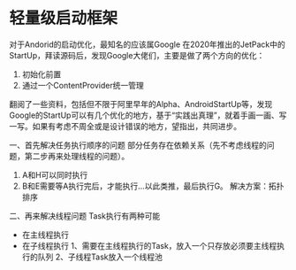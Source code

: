 # 轻量级启动框架

对于Andorid的启动优化，最知名的应该属Google 在2020年推出的JetPack中的StartUp，拜读源码后，发现Google大佬们，主要是做了两个方向的优化：

1. 初始化前置
2. 通过一个ContentProvider统一管理

翻阅了一些资料，包括但不限于阿里早年的Alpha、AndroidStartUp等，发现Google的StartUp可以有几个优化的地方，基于“实践出真理”，就着手画一画、写一写。如果有考虑不周全或是设计错误的地方，望指出，共同进步。

一、首先解决任务执行顺序的问题
部分任务存在依赖关系（先不考虑线程的问题，第二步再来处理线程的问题）。

1. A和H可以同时执行
2. B和E需要等A执行完后，才能执行...以此类推，最后执行G。
   解决方案：拓扑排序

二、再来解决线程问题
Task执行有两种可能

- 在主线程执行
- 在子线程执行
  1、需要在主线程执行的Task，放入一个只存放必须要主线程执行的队列
  2、子线程Task放入一个线程池